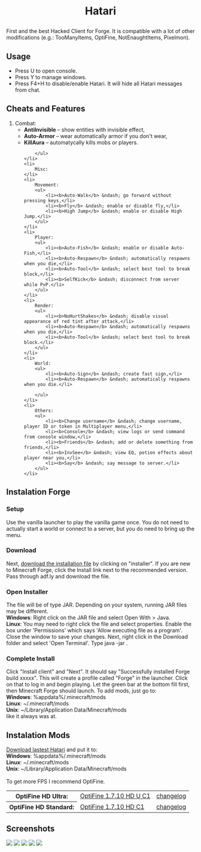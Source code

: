 <h1><p align="center">Hatari</p></h1>
First and the best Hacked Client for Forge. It is compatible with a lot of other modifications (e.g.: TooManyItems, OptiFine, NotEnaughtItems, Pixelmon).

<h2>Usage</h2>
<ul>
	<li>Press U to open console.</li>
	<li>Press Y to manage windows.</li>
	<li>Press F4+H to disable/enable Hatari. It will hide all Hatari messages from chat.</li>
</ul>
<h2>Cheats and Features</h2>

<ol>
	<li>
		Combat:
		<ul>
			<li><b>AntiInvisible</b> &ndash; show entities with invisible effect,</li>
			<li><b>Auto-Armor</b> &ndash; wear automatically armor if you don't wear,</li>
			<li><b>KillAura</b> &ndash; automatycally kills mobs or players.</li>
			
		</ul>
	</li>
	<li>
		Misc:
	</li>
	<li>
		Movement:
		<ul>
			<li><b>Auto-Walk</b> &ndash; go forward without pressing keys,</li>
			<li><b>Fly</b> &ndash; enable or disable fly,</li>
			<li><b>High Jump</b> &ndash; enable or disable High Jump.</li>
		</ul>
	</li>
	<li>
		Player:
		<ul>
			<li><b>Auto-Fish</b> &ndash; enable or disable Auto-Fish,</li>
			<li><b>Auto-Respawn</b> &ndash; automatically respawns when you die,</li>
			<li><b>Auto-Tool</b> &ndash; select best tool to break block,</li>
			<li><b>SelfKick</b> &ndash; disconnect from server while PvP.</li>
		</ul>
	</li>
	<li>
		Render:
		<ul>
			<li><b>NoHurtShakes</b> &ndash; disable visual appearance of red tint after attack,</li>
			<li><b>Auto-Respawn</b> &ndash; automatically respawns when you die,</li>
			<li><b>Auto-Tool</b> &ndash; select best tool to break block.</li>
		</ul>
	</li>
	<li>
		World:
		<ul>
			<li><b>Auto-Sign</b> &ndash; create fast sign,</li>
			<li><b>Auto-Respawn</b> &ndash; automatically respawns when you die.</li>
			
		</ul>
	</li>
	<li>
		Others:
		<ul>
			<li><b>Change username</b> &ndash; change username, player ID or token in Multiplayer menu,</li>
			<li><b>Console</b> &ndash; view logs or send command from console window,</li>
			<li><b>Friends</b> &ndash; add or delete something from friends,</li>
			<li><b>InvSee</b> &ndash; view EQ, potion effects about player near you,</li>
			<li><b>Say</b> &ndash; say message to server.</li>
		</ul>
	</li>
</ol>

<h2>Instalation Forge</h2>
<h3>Setup</h3>
Use the vanilla launcher to play the vanilla game once. You do not need to actually start a world or connect to a server, but you do need to bring up the menu.
<h3>Download</h3>
Next, <a href="http://files.minecraftforge.net/maven/net/minecraftforge/forge/index_1.7.10.html">download the installation file</a> by clicking on "installer". If you are new to Minecraft Forge, click the Install link next to the recommended version. Pass through adf.ly and download the file.
<h3>Open Installer</h3>
The file will be of type JAR. Depending on your system, running JAR files may be different.<br/>
<b>Windows</b>: Right click on the JAR file and select Open With > Java.<br/>
<b>Linux</b>: You may need to right click the file and select properties. Enable the box under 'Permissions' which says 'Allow executing file as a program'. Close the window to save your changes. Next, right click in the Download folder and select 'Open Terminal'. Type java -jar <filename>.
<h3>Complete Install</h3>
Click "Install client" and "Next". It should say "Successfully installed Forge build xxxxx". This will create a profile called "Forge" in the launcher. Click on that to log in and begin playing. Let the green bar at the bottom fill first, then Minecraft Forge should launch. To add mods, just go to:<br/>
<b>Windows</b>: %appdata%/.minecraft/mods<br/>
<b>Linux</b>: ~/.minecraft/mods<br/>
<b>Unix</b>: ~/Library/Application Data/Minecraft/mods<br/>
like it always was at.

<h2>Instalation Mods</h2>
<a href="https://github.com/adiantek/Hatari/tree/master/build/libs">Download lastest Hatari</a> and put it to:<br/>
<b>Windows</b>: %appdata%/.minecraft/mods<br/>
<b>Linux</b>: ~/.minecraft/mods<br/>
<b>Unix</b>: ~/Library/Application Data/Minecraft/mods<br/><br/>
To get more FPS I recommend OptiFine.<br/>
<table>
	<tr>
		<th>OptiFine HD Ultra:</th>
		<td><a href="http://optifine.net/adloadx?f=OptiFine_1.7.10_HD_U_C1.jar">OptiFine 1.7.10 HD U C1</a></td>
		<td><a href="https://optifine.net/changelog?f=OptiFine_1.7.10_HD_U_C1.jar">changelog</a></td>
	</tr>
	<tr>
		<th>OptiFine HD Standard:</th>
		<td><a href="http://optifine.net/adloadx?f=OptiFine_1.7.10_HD_C1.jar">OptiFine 1.7.10 HD C1</a></td>
		<td><a href="https://optifine.net/changelog?f=OptiFine_1.7.10_HD_C1.jar">changelog</a></td>
	</tr>
</table>

<h2>Screenshots</h2>
<img src="https://raw.githubusercontent.com/adiantek/Hatari/master/screenshots/1.0/2015-07-20%2022%3A51%3A24.png" />
<img src="https://raw.githubusercontent.com/adiantek/Hatari/master/screenshots/1.0/2015-07-20%2022%3A54%3A26.png" />
<img src="https://raw.githubusercontent.com/adiantek/Hatari/master/screenshots/1.0/2015-07-20%2022%3A55%3A02.png" />
<img src="https://raw.githubusercontent.com/adiantek/Hatari/master/screenshots/1.0/2015-07-20%2023%3A01%3A03.png" />
<img src="https://raw.githubusercontent.com/adiantek/Hatari/master/screenshots/1.0/2015-07-20%2023%3A03%3A08.png" />
